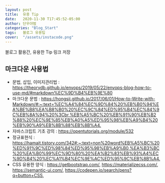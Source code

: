 ```yaml
---
layout: post
title:  유용 Tip
date:   2020-11-30 T17:45:52-05:00
author: 단우아범
categories: "Blog_Start"
tags:	블로그 유용팁
cover:  "/assets/instacode.png"
---
```


블로그 활용간, 유용한 Tip 링크 저장

## 마크다운 사용법
 - 문법, 삽입, 이미지관리법 : <https://theorydb.github.io/envops/2019/05/22/envops-blog-how-to-use-md/#markdown%EC%9D%B4%EB%9E%80>
 - 마크다운 문법 : <https://hongsii.github.io/2017/06/01/How-to-Write-with-Markdown/#:~:text=%EC%A4%84%EC%9D%84%20%EB%B0%94%EA%BE%B8%EA%B8%B0%20%EC%9C%84%ED%95%B4%EC%84%9C%EB%8A%94%20%3Cbr,%EB%A5%BC%20%EB%91%90%EB%B2%88%20%EC%9E%85%EB%A0%A5%ED%95%98%EB%A9%B4%20%EB%90%A9%EB%8B%88%EB%8B%A4.>  
 - 자바스크립트 기초 강의 : <https://opentutorials.org/module/532>  
 - 정규표현식 : <https://hamait.tistory.com/342#:~:text=non%20word%EB%A5%BC%20%ED%91%9C%ED%98%84%ED%95%98%EB%A9%B0,%EA%B3%BC%20%EA%B0%99%EC%9D%80%20%EA%B2%83%EB%93%A4%EC%9D%B4%20%EC%A1%B4%EC%9E%AC%ED%95%9C%EB%8B%A4.>  
 - CSS 유용한 양식 : <https://getbootstrap.com/>, <https://materializecss.com/>, <https://semantic-ui.com/>,  <https://codepen.io/search/pens?q=button+CSS>,  
 
 


